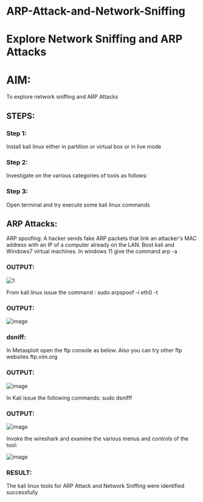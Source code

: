 # ARP-Attack-and-Network-Sniffing
# Explore Network Sniffing and ARP Attacks

# AIM:

To explore network sniffing and ARP Attacks

## STEPS:

### Step 1:

Install kali linux either in partition or virtual box or in live mode

### Step 2:

Investigate on the various categories of tools as follows:


### Step 3:
Open terminal and try execute some kali linux commands

## ARP Attacks:  
ARP spoofing: A hacker sends fake ARP packets that link an attacker's MAC address with an IP of a computer already on the LAN. 
Boot kali and Windows7 virtual machines.
In windows 11 give the command arp -a
### OUTPUT:
![1](https://github.com/HariHaranLK/ETHICAL_HACKING_LAB/assets/132996089/a9ccbd51-db7d-4d35-810d-b29c5d6eda39)

From kali linux issue the command :
sudo arpspoof -i eth0 -t <target system> <gateway>


### OUTPUT:

![image](https://github.com/HariHaranLK/ETHICAL_HACKING_LAB/assets/132996089/8fcd5095-b08c-4dd9-8b40-5ec033bc9779)

###  dsniff:

In Metasploit open the ftp console as below. Also you can try other ftp websites ftp.vim.org
### OUTPUT:

![image](https://github.com/HariHaranLK/ETHICAL_HACKING_LAB/assets/132996089/49bb7298-af00-4e43-8181-cd4000a27989)


In Kali issue the following commands:
sudo dsnifff
### OUTPUT:

![image](https://github.com/HariHaranLK/ETHICAL_HACKING_LAB/assets/132996089/ec26f1b7-8a64-456a-bd07-332158a7fef1)

Invoke the wireshark and examine the various menus  and controls of the tool:

![image](https://github.com/HariHaranLK/ETHICAL_HACKING_LAB/assets/132996089/b78ad25c-97f7-4e56-b01e-16b0854f94f1)

### RESULT:
The kali linux tools for ARP Attack and Network Sniffing were identified successfully
